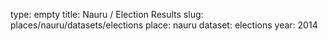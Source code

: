 type: empty
title: Nauru / Election Results
slug: places/nauru/datasets/elections
place: nauru
dataset: elections
year: 2014
